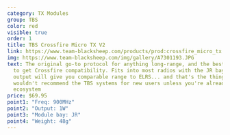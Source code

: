 ```yaml
---
category: TX Modules
group: TBS
color: red
visible: true
order: 1
title: TBS Crossfire Micro TX V2
link: https://www.team-blacksheep.com/products/prod:crossfire_micro_tx
img: https://www.team-blacksheep.com/img/gallery/A7301193.JPG
text: The original go-to protocol for anything long-range, and the best option
  to get Crossfire compatibility. Fits into most radios with the JR bay, and 1W
  output will give you comparable range to ELRS... and that's the thing. I
  wouldn't recommend the TBS systems for new users unless you're already in the
  ecosystem
price: $69.95
point1: "Freq: 900MHz"
point2: "Output: 1W"
point3: "Module bay: JR"
point4: "Weight: 48g"
---
```


